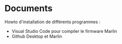 # Documents
 Howto d'installation de différents programmes :
 - Visual Studio Code pour compiler le firmware Marlin
 - Github Desktop et Marlin
 
